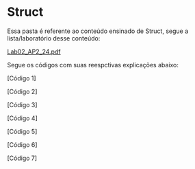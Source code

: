 # Struct
Essa pasta é referente ao conteúdo ensinado de Struct, segue a lista/laboratório desse conteúdo: 

[Lab02_AP2_24.pdf](https://github.com/user-attachments/files/22014319/Lab02_AP2_24.pdf)

Segue os códigos com suas reespctivas explicações abaixo:

[Código 1]

[Código 2]

[Código 3]

[Código 4]

[Código 5]

[Código 6]

[Código 7]



